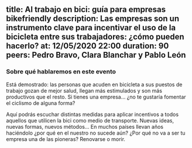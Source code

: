 title: Al trabajo en bici: guía para empresas bikefriendly
description: Las empresas son un instrumento clave para incentivar el uso de la bicicleta entre sus trabajadores: ¿cómo pueden hacerlo? 
at: 12/05/2020 22:00
duration: 90
peers: Pedro Bravo, Clara Blanchar y Pablo León
----
### Sobre qué hablaremos en este evento

Está demostrado: las personas que acuden en bicicleta a sus puestos de trabajo gozan de mejor salud, llegan más estimulados y son más productivos que el resto. Si tienes una empresa… ¿no te gustaría fomentar el ciclismo de alguna forma?

Aquí podrás escuchar distintas medidas para aplicar incentivos a todos aquellos que utilicen la bici como medio de transporte. Nuevas ideas, nuevas formas, nuevos métodos… En muchos países llevan años haciéndolo ¿por qué en el nuestro no sucede aún? ¿Por qué no va a ser tu empresa una de las pioneras? Renovarse o morir.
